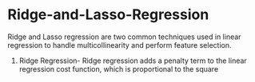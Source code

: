 # Ridge-and-Lasso-Regression

Ridge and Lasso regression are two common techniques used in linear regression to handle multicollinearity and perform feature selection.

1. Ridge Regression-
Ridge regression adds a penalty term to the linear regression cost function, which is proportional to the square 
